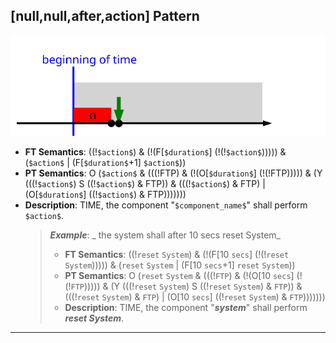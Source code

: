 ## [null,null,after,action] Pattern
![[null,null,after,action] Pattern](../../../_media/user-interface/examples/svgDiagrams/null_null_after_action.svg "[null,null,after,action] Pattern")
 * **FT Semantics**: ((!`$action$`) & (!(F[`$duration$`] (!(!`$action$`))))) & (`$action$` | (F[`$duration$`+1] `$action$`))
 * **PT Semantics**: O (`$action$` & (((!FTP) & (!(O[`$duration$`] (!(!FTP))))) & (Y (((!`$action$`) S ((!`$action$`) & FTP)) & (((!`$action$`) & FTP) | (O[`$duration$`] ((!`$action$`) & FTP)))))))
 * **Description**: TIME, the component "`$component_name$`" shall perform `$action$`.
   > **_Example_**: _  the system shall after 10 secs reset System_   
   >  * **FT Semantics**: ((!`reset` `System`) & (!(F[10 `secs`] (!(!`reset` `System`))))) & (`reset` `System` | (F[10 `secs`+1] `reset` `System`))
   >  * **PT Semantics**: O (`reset` `System` & (((!`FTP`) & (!(O[10 `secs`] (!(!`FTP`))))) & (Y (((!`reset` `System`) S ((!`reset` `System`) & `FTP`)) & (((!`reset` `System`) & `FTP`) | (O[10 `secs`] ((!`reset` `System`) & `FTP`)))))))
   >  * **Description**: TIME, the component "**_system_**" shall perform **_reset System_**.
***
